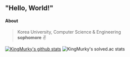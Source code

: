 ## "Hello, World!"
#### About
> Korea University, Computer Science & Engineering<br>
> **sophomore** ✌

[![KingMurky's github stats](https://github-readme-stats.vercel.app/api?username=KingMurky)](https://github.com/KingMurky/github-readme-stats)
![KingMurky's solved.ac stats](https://github-readme-solvedac.hyp3rflow.vercel.app/api/?handle=overwatcher123)

<!--
**KingMurky/KingMurky** is a ✨ _special_ ✨ repository because its `README.md` (this file) appears on your GitHub profile.

Here are some ideas to get you started:

- 🔭 I’m currently working on ...
- 🌱 I’m currently learning ...
- 👯 I’m looking to collaborate on ...
- 🤔 I’m looking for help with ...
- 💬 Ask me about ...
- 📫 How to reach me: ...
- 😄 Pronouns: ...
- ⚡ Fun fact: ...
-->
